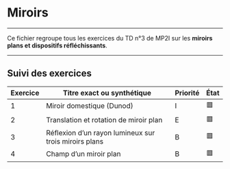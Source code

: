 # Miroirs

---

Ce fichier regroupe tous les exercices du TD n°3 de MP2I sur les **miroirs plans et dispositifs réfléchissants**.

---

## Suivi des exercices

| Exercice | Titre exact ou synthétique                                        | Priorité | État |
|----------|--------------------------------------------------------------------|----------|------|
| 1        | Miroir domestique (Dunod)                                         | I        | 🟥   |
| 2        | Translation et rotation de miroir plan                            | E        | 🟥   |
| 3        | Réflexion d’un rayon lumineux sur trois miroirs plans             | B        | 🟥   |
| 4        | Champ d’un miroir plan                                            | B        | 🟥   |
